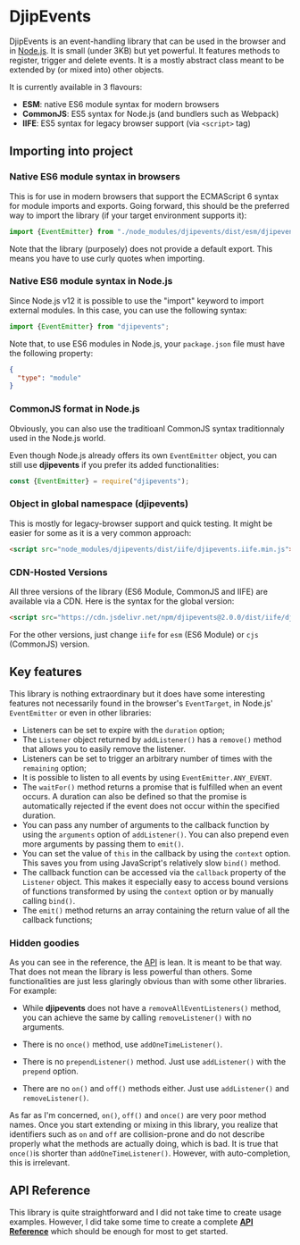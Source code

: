 # DjipEvents

DjipEvents is an event-handling library that can be used in the browser and in 
[Node.js](https://nodejs.org). It is small (under 3KB) but yet powerful. It features methods to 
register, trigger and delete events. It is a mostly abstract class meant to be extended by (or mixed 
into) other objects. 
 
It is currently available in 3 flavours:

  * **ESM**: native ES6 module syntax for modern browsers
  * **CommonJS**: ES5 syntax for Node.js (and bundlers such as Webpack)
  * **IIFE**: ES5 syntax for legacy browser support (via `<script>` tag)

## Importing into project

### Native ES6 module syntax in browsers

This is for use in modern browsers that support the ECMAScript 6 syntax for module imports and 
exports. Going forward, this should be the preferred way to import the library (if your target 
environment supports it):

```javascript
import {EventEmitter} from "./node_modules/djipevents/dist/esm/djipevents.esm.min.js";
```
Note that the library (purposely) does not provide a default export. This means you have to use 
curly quotes when importing.

### Native ES6 module syntax in Node.js

Since Node.js v12 it is possible to use the "import" keyword to import external modules. In this 
case, you can use the following syntax:

```javascript
import {EventEmitter} from "djipevents";
```

Note that, to use ES6 modules in Node.js, your `package.json` file must have the following property:
```json
{
  "type": "module"
}
```

### CommonJS format in Node.js

Obviously, you can also use the traditioanl CommonJS syntax traditionnaly used in the Node.js world.

Even though Node.js already offers its own `EventEmitter` object, you can still use **djipevents** 
if you prefer its added functionalities: 

```javascript
const {EventEmitter} = require("djipevents");
```

### Object in global namespace (djipevents)

This is mostly for legacy-browser support and quick testing. It might be easier for some as it is a 
very common approach:

```html
<script src="node_modules/djipevents/dist/iife/djipevents.iife.min.js"></script>
```

### CDN-Hosted Versions

All three versions of the library (ES6 Module, CommonJS and IIFE) are available via a CDN. Here is
the syntax for the global version:

```html
<script src="https://cdn.jsdelivr.net/npm/djipevents@2.0.0/dist/iife/djipevents.iife.min.js"></script>
```

For the other versions, just change `iife` for `esm` (ES6 Module) or `cjs` (CommonJS) version.

## Key features

This library is nothing extraordinary but it does have some interesting features not necessarily 
found in the browser's `EventTarget`, in Node.js' `EventEmitter` or even in other libraries:

  * Listeners can be set to expire with the `duration` option;
  * The `Listener` object returned by `addListener()` has a `remove()` method that allows you to 
    easily remove the listener.
  * Listeners can be set to trigger an arbitrary number of times with the `remaining` option;
  * It is possible to listen to all events by using `EventEmitter.ANY_EVENT`.
  * The `waitFor()` method returns a promise that is fulfilled when an event occurs. A duration can 
    also be defined so that the promise is automatically rejected if the event does not occur within 
    the specified duration.
  * You can pass any number of arguments to the callback function by using the `arguments` option of
    `addListener()`. You can also prepend even more arguments by passing them to `emit()`. 
  * You can set the value of `this` in the callback by using the `context` option. This saves you 
    from using JavaScript's relatively slow `bind()` method.
  * The callback function can be accessed via the `callback` property of the `Listener` object. This
    makes it especially easy to access bound versions of functions transformed by using the 
    `context` option or by manually calling `bind()`.
  * The `emit()` method returns an array containing the return value of all the callback functions;
  
### Hidden goodies
  
As you can see in the reference, the [API](https://djipco.github.io/djipevents/EventEmitter.html) is 
lean. It is meant to be that way. That does not mean the library is less powerful than others. Some 
functionalities are just less glaringly obvious than with some other libraries. For example:

  * While **djipevents** does not have a `removeAllEventListeners()` method, you can achieve the 
    same by calling `removeListener()` with no arguments.
  
  * There is no `once()` method, use `addOneTimeListener()`.

  * There is no `prependListener()` method. Just use `addListener()` with the `prepend` option.

  * There are no `on()` and `off()` methods either. Just use `addListener()` and `removeListener()`. 
  
As far as I'm concerned, `on()`,  `off()` and `once()` are very poor method names. Once you start 
extending or mixing in this library, you realize that identifiers such as `on` and `off` are 
collision-prone and do not describe properly what the methods are actually doing, which is bad. It 
is true that `once()`is shorter than `addOneTimeListener()`. However, with auto-completion, this 
is irrelevant.

## API Reference

This library is quite straightforward and I did not take time to create usage examples. However, I 
did take some time to create a complete 
**[API Reference](https://djipco.github.io/djipevents/EventEmitter.html)** which should be enough 
for most to get started.
